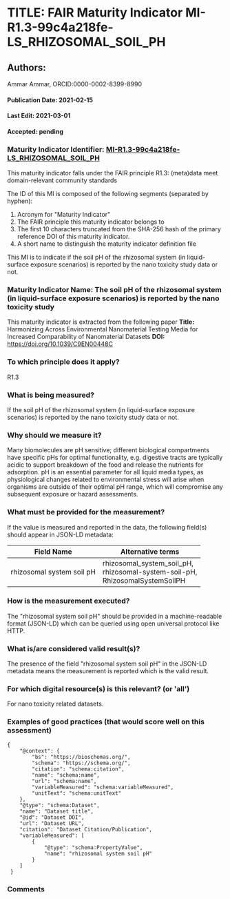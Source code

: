 # TITLE: FAIR Maturity Indicator MI-R1.3-99c4a218fe-LS_RHIZOSOMAL_SOIL_PH

## Authors: 
Ammar Ammar, ORCID:0000-0002-8399-8990

#### Publication Date: 2021-02-15
#### Last Edit: 2021-03-01
#### Accepted: pending

### Maturity Indicator Identifier: [MI-R1.3-99c4a218fe-LS_RHIZOSOMAL_SOIL_PH](https://w3id.org/fair/maturity_indicator/terms/Gen2/MI-R1.3-99c4a218fe-LS_RHIZOSOMAL_SOIL_PH)

This maturity indicator falls under the FAIR principle R1.3:
(meta)data meet domain-relevant community standards

The ID of this MI is composed of the following segments (separated by hyphen):
1. Acronym for "Maturity Indicator"
1. The FAIR principle this maturity indicator belongs to
1. The first 10 characters truncated from the SHA-256 hash of the primary reference DOI of this maturity indicator.
1. A short name to distinguish the maturity indicator definition file

This MI is to indicate if the soil pH of the rhizosomal system (in liquid-surface exposure scenarios) is reported by the nano toxicity study data or not.

### Maturity Indicator Name:  The soil pH of the rhizosomal system (in liquid-surface exposure scenarios) is reported by the nano toxicity study

This maturity indicator is extracted from the following paper 
**Title:** Harmonizing Across Environmental Nanomaterial Testing Media for Increased Comparability of Nanomaterial Datasets
**DOI:** https://doi.org/10.1039/C9EN00448C

### To which principle does it apply?  
R1.3

### What is being measured?
If the soil pH of the rhizosomal system (in liquid-surface exposure scenarios) is reported by the nano toxicity study data or not.

### Why should we measure it?
Many biomolecules are pH sensitive; different biological compartments have specific pHs for optimal functionality, 
e.g. digestive tracts are typically acidic to support breakdown of the food and release the nutrients for adsorption.
pH is an essential parameter for all liquid media types, as physiological changes related to environmental stress will 
arise when organisms are outside of their optimal pH range, which will compromise any subsequent exposure or hazard assessments.

### What must be provided for the measurement?
If the value is measured and reported in the data, the following field(s) should appear in JSON-LD metadata: 

| Field Name                | Alternative terms                                                                   |
| ------------------------- | ----------------------------------------------------------------------------------- |
| rhizosomal system soil pH | rhizosomal_system_soil_pH,<br>rhizosomal-system-soil-pH,<br>RhizosomalSystemSoilPH  |

### How is the measurement executed?
The "rhizosomal system soil pH" should be provided in a machine-readable format (JSON-LD) which can be queried using open universal protocol like HTTP.

### What is/are considered valid result(s)?
The presence of the field "rhizosomal system soil pH" in the JSON-LD metadata means the measurement is reported which is the valid result.

### For which digital resource(s) is this relevant? (or 'all')
For nano toxicity related datasets.  

### Examples of good practices (that would score well on this assessment)
```{json}
{
 	"@context": {
 		"bs": "https://bioschemas.org/",
 		"schema": "https://schema.org/",
 		"citation": "schema:citation",
 		"name": "schema:name",
 		"url": "schema:name",
 		"variableMeasured": "schema:variableMeasured",
 		"unitText": "schema:unitText"
 	},
 	"@type": "schema:Dataset",
 	"name": "Dataset title",
 	"@id": "Dataset DOI",
 	"url": "Dataset URL",
 	"citation": "Dataset Citation/Publication",
 	"variableMeasured": [
 		{
 			"@type": "schema:PropertyValue",
 			"name": "rhizosomal system soil pH"
 		}
 	]
 }
```

### Comments

